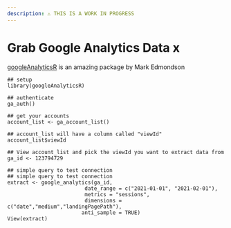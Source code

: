 ```yaml
---
description: ⚠️ THIS IS A WORK IN PROGRESS
---
```


# Grab Google Analytics Data x

[googleAnalyticsR](https://code.markedmondson.me/googleAnalyticsR/) is an amazing package by Mark Edmondson

```text
## setup
library(googleAnalyticsR)

## authenticate
ga_auth()

## get your accounts
account_list <- ga_account_list()

## account_list will have a column called "viewId"
account_list$viewId

## View account_list and pick the viewId you want to extract data from
ga_id <- 123794729

## simple query to test connection
## simple query to test connection
extract <- google_analytics(ga_id, 
                         date_range = c("2021-01-01", "2021-02-01"), 
                         metrics = "sessions", 
                         dimensions = c("date","medium","landingPagePath"),                                        
                        anti_sample = TRUE)
View(extract)
```

